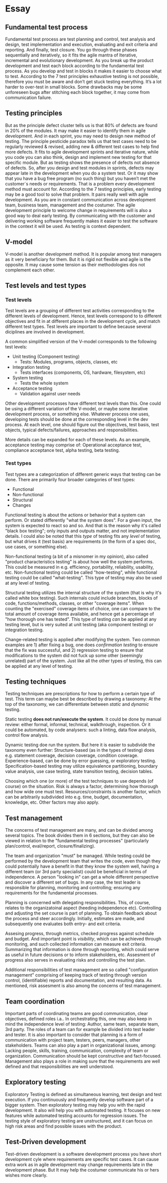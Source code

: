 # Essay

## Fundamental test process

Fundamental test process are test planning and control, test analysis and design, test implementation and execution, evaluating and exit criteria and reporting. And finally, test closure. You go through these phases sequentially and iteratively, so it fits the agile mantra of Iterative, incremental and evolutionary development.  As you break up the product development and test each block according to the fundamental test process. 
As you develop and test in blocks it makes it easier to choose what to test. According to the 7 test principles exhaustive testing is not possible, therefore you must be aware and don’t get stuck testing everything. It’s a lot harder to over-test in small blocks. Some drawbacks may be some unforeseen bugs after stitching each block together, it may come from communication failure.

## Testing principles

But as the principle defect cluster tells us is that 80% of defects are found in 20% of the modules. It may make it easier to identify them in agile development. And in each sprint, you may need to design new method of testing. The principle pesticide paradox tells us that test cases need to be regularly reviewed & revised, adding new & different test cases to help find more defects. It fits to agile development sprints and iterative nature, while you code you can also think, design and implement new testing for that specific module.
But as testing shows the presence of defects not absence of defects. So, after you design and test modules in sprints, defects may appear late in the development when you do a system test. Or it may show that you have a bug free program (no such thing) but you haven’t met the customer´s needs or requirements. That is a problem every development method must account for. According to the 7 testing principles, early testing may be a good tool to solve that problem. It pairs really well with agile development. As you are in constant communication across development team, business team, management and the costumer. The agile development principle to welcome change in requirements will is also a good way to deal early testing. By communicating with the customer and delivering working software frequently makes it easier to test the software in the context it will be used. As testing is context dependent.

## V-model

V-model is another development method. It is popular among test managers as it very beneficiary for them. But it is rigid not flexible and agile is the opposite. It may cause some tension as their methodologies dos not complement each other.

## Test levels and test types

### Test levels

Test levels are a grouping of different test activities corresponding to the different levels of development.
Hence, test levels correspond to to different objectives and fit in at different places in the development cycle, and match different test types.
Test levels are important to define because several diciplines are involved in development.

A common simplified version of the V-model corresponds to the following test levels:
* Unit testing (Component testing)
  * Tests: Modules, programs, objects, classes, etc
* Integration testing
  * Tests interfaces (components, OS, hardware, filesystem, etc)
* System testing
  * Tests the whole system
* Acceptance testing
  * Validation against user needs

Other development processes have different test levels than this.
One could be using a different variation of the V-model, or maybe some iterative development process, or something else.
Whatever process one uses, developing tests should be done at the corresponding level in the dev process.
At each level, one should figure out the objectives, test basis, test objects,  typical defects/failures, approaches and responsibilities.

More details can be expanded for each of these levels.
As an example, acceptance testing may comprise of: Operational acceptance test, compliance acceptance test, alpha testing, beta testing.

### Test types

Test types are a categorization of different generic ways that testing can be done.
There are primarily four broader categories of test types:
* Functional
* Non-functional
* Structural
* Changes

Functional testing is about the actions or behavior that a system can perform.
Or stated differently "what the system does".
For a given input, the system is expected to react so and so.
And that is the reason why it's called "black box testing"; only inputs and outputs matter, and not implementation details.
I could also be noted that this _type_ of testing fits any _level_ of testing, but what drives it (test basis) are requirements (in the form of a spec doc, use cases, or something else).

Non-functional testing (a bit of a misnomer in my opinion), also called "product characteristics testing" is about how well the system performs.
This could be measured in e.g. efficiency, portability, reliability, usability, etc.
Non-functional testing could be called "how-testing", while functional testing could be called "what-testing".
This type of testing may also be used at any level of testing.

Structural testing utilizes the internal structure of the system (that is why it's called white box testing).
Such internals could include branches, blocks of code, functions/methods, classes, or other "coverage items".
When counting the "exercised" coverage items of choice, one can compare to the total amount of coverage items available, and hence get a percentage of "how thorough one has tested".
This type of testing _can_ be applied at any testing level, but is very suited at unit testing (aka component testing) or integration testing.

Change-related testing is applied after modifying the system.
Two common examples are 1) after fixing a bug, one does _confirmation testing_ to ensure that the fix was successful, and 2) regression testing to ensure that modifications to the system did not fuck up some other (seemingly unrelated) part of the system.
Just like all the other types of testing, this can be applied at any level of testing.

## Testing techniques

Testing techniques are prescriptions for how to perform a certain type of test.
This term can maybe best be described by drawing a taxonomy:
At the top of the taxonomy, we can differentiate between _static_ and _dynamic_ testing.

Static testing **does not run/execute the system**.
It could be done by manual review: either formal, informal, technical, walkthrough, inspection.
Or it could be automated, by code analysers: such a linting, data flow analysis, control flow analysis.

Dynamic testing doe run the system.
But here it is easier to subdivide the taxonomy even further:
Structure-based (as in the types of testing) does e.g. statement coverage, decision coverage, condition coverage.
Experience-based, can be done by error guessing, or exploratory testing.
Specification-based testing may utilize equivalence partitioning, boundary value analysis, use case testing, state transition testing, decision tables.

Choosing which one (or more) of the test techniques to use depends (of course) on the situation.
Risk is always a factor, determining how thorough and how wide one must test.
Resources/constraints is another factor, which can be arbitrarily subdivided into e.g. time, budget, documentation, knowledge, etc.
Other factors may also apply.

## Test management

The concerns of test management are many, and can be divided among several topics.
The book divides them in 6 sections, but they can also be viewed in relation to the "fundamental testing processes" (particularly plan/control, eval/report, closure/finalizing).

The team and organization "must" be managed.
While testing could be performed by the development team that writes the code, even though they could potentially have a benefit in that they know the system well, having a different team (or 3rd party specialist) could be beneficial in terms of independence.
A person "looking in" can get a whole different perspective and discover a different set of bugs.
In any case, the test leader is responsible for planning, monitoring and controlling; ensuring any requirements for the fundamental processes.

Planning is concerned with delegating responsibilities.
This, of course, relates to the organizatoinal aspect (heeding independence etc).
Controlling and adjusting the set course is part of planning.
To obtain feedback about the process and steer accordingly.
Initially, estimates are made, and subsequently one evaluates both entry- and exit criteria.

Assesing progress, through metrics, checked progress against schedule and budget.
And important point is _visibility_, which can be achieved through monitoring, and such collected information can measure exit criteria.
Summarizing that information is done through reporting, which could serve as useful in future decisions or to inform stakeholders, etc.
Assesment of progress also serves in evaluating risks and controlling the test plan.

Additional responsibilities of test management are so called "configuration management" comprising of keeping track of testing through version control, (identifiable) reports and documentation, and resulting data.
As mentioned, risk assesment is also among the concerns of test management.

## Team coordination

Important parts of coordinating teams are good communication, clear objectives, defined roles i.a..
In orchestrating this, one may also keep in mind the independence level of testing: Author, same team, separate team, 3rd party.
The roles of a team can for example be divided into test leader and tester.
It is also important to consider that planning is a form of communication with project team, testers, peers, managers, other stakeholders.
Teams can also play a part in organizational issues, among: Lacking people, skills, training, communication, complexity of team or organization.
Communication should be kept constructive and fact-focused.
Management also plays a role in making sure that the requirements are well defined and that responsibilities are well understood.

## Exploratory testing

Exploratory Testing is defined as simultaneous learning, test design and test execution.
If you continuously and frequently develop software part of a bigger system.  Then exploratory testing may help you with the rapid development. It also will help you with automated testing. It focuses on new features while automated testing accounts for regression issues. The testing style of exploratory testing are unstructured, and it can focus on high risk areas and find possible issues with the product.

## Test-Driven development

Test-driven development is a software development process you have short development cyle where requirements are specific test cases. It can cause extra work as in agile development may change requirements late in the development phase. But It may help the costumer  communicate his or hers wishes more clearly.
